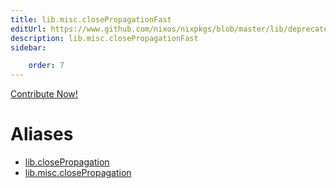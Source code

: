 ```yaml
---
title: lib.misc.closePropagationFast
editUrl: https://www.github.com/nixos/nixpkgs/blob/master/lib/deprecated.nix#L168C26
description: lib.misc.closePropagationFast
sidebar:

    order: 7
---
```


<a href="https://www.github.com/nixos/nixpkgs/blob/master/lib/deprecated.nix#L168C26">Contribute Now!</a>


# Aliases

- [lib.closePropagation](/reference/libclosePropagation)
- [lib.misc.closePropagation](/reference/libmisc.closePropagation)


